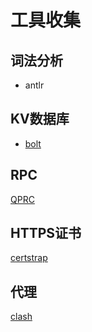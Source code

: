 # 工具收集

## 词法分析

* antlr


## KV数据库

* [bolt](https://github.com/boltdb/bolt)


## RPC

[QPRC](https://github.com/zhiqiangxu/qrpc)


## HTTPS证书

[certstrap](https://github.com/square/certstrap)


## 代理

[clash](https://github.com/Dreamacro/clash)